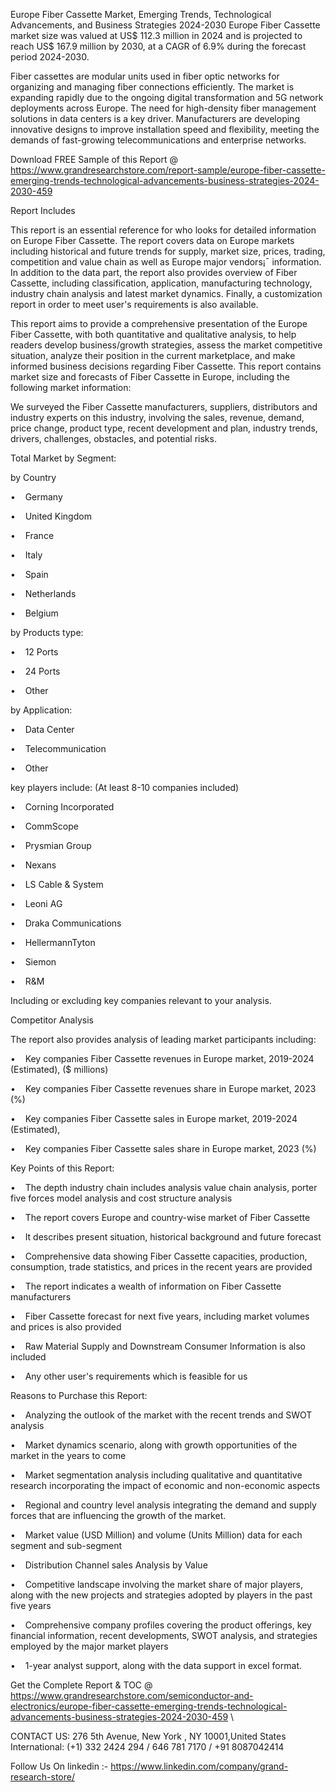 Europe Fiber Cassette Market, Emerging Trends, Technological Advancements, and Business Strategies 2024-2030
Europe Fiber Cassette market size was valued at US$ 112.3 million in 2024 and is projected to reach US$ 167.9 million by 2030, at a CAGR of 6.9% during the forecast period 2024-2030.

Fiber cassettes are modular units used in fiber optic networks for organizing and managing fiber connections efficiently. The market is expanding rapidly due to the ongoing digital transformation and 5G network deployments across Europe. The need for high-density fiber management solutions in data centers is a key driver. Manufacturers are developing innovative designs to improve installation speed and flexibility, meeting the demands of fast-growing telecommunications and enterprise networks.

Download FREE Sample of this Report @ https://www.grandresearchstore.com/report-sample/europe-fiber-cassette-emerging-trends-technological-advancements-business-strategies-2024-2030-459

Report Includes

This report is an essential reference for who looks for detailed information on Europe Fiber Cassette. The report covers data on Europe markets including historical and future trends for supply, market size, prices, trading, competition and value chain as well as Europe major vendors¡¯ information. In addition to the data part, the report also provides overview of Fiber Cassette, including classification, application, manufacturing technology, industry chain analysis and latest market dynamics. Finally, a customization report in order to meet user's requirements is also available.

This report aims to provide a comprehensive presentation of the Europe Fiber Cassette, with both quantitative and qualitative analysis, to help readers develop business/growth strategies, assess the market competitive situation, analyze their position in the current marketplace, and make informed business decisions regarding Fiber Cassette. This report contains market size and forecasts of Fiber Cassette in Europe, including the following market information:

We surveyed the Fiber Cassette manufacturers, suppliers, distributors and industry experts on this industry, involving the sales, revenue, demand, price change, product type, recent development and plan, industry trends, drivers, challenges, obstacles, and potential risks.

Total Market by Segment:

by Country

•    Germany

•    United Kingdom

•    France

•    Italy

•    Spain

•    Netherlands

•    Belgium

by Products type:

•    12 Ports

•    24 Ports

•    Other

by Application:

•    Data Center

•    Telecommunication

•    Other

key players include: (At least 8-10 companies included)

•    Corning Incorporated

•    CommScope

•    Prysmian Group

•    Nexans

•    LS Cable & System

•    Leoni AG

•    Draka Communications

•    HellermannTyton

•    Siemon

•    R&M

Including or excluding key companies relevant to your analysis.

Competitor Analysis

The report also provides analysis of leading market participants including:

•    Key companies Fiber Cassette revenues in Europe market, 2019-2024 (Estimated), ($ millions)

•    Key companies Fiber Cassette revenues share in Europe market, 2023 (%)

•    Key companies Fiber Cassette sales in Europe market, 2019-2024 (Estimated),

•    Key companies Fiber Cassette sales share in Europe market, 2023 (%)

Key Points of this Report:

•    The depth industry chain includes analysis value chain analysis, porter five forces model analysis and cost structure analysis

•    The report covers Europe and country-wise market of Fiber Cassette

•    It describes present situation, historical background and future forecast

•    Comprehensive data showing Fiber Cassette capacities, production, consumption, trade statistics, and prices in the recent years are provided

•    The report indicates a wealth of information on Fiber Cassette manufacturers

•    Fiber Cassette forecast for next five years, including market volumes and prices is also provided

•    Raw Material Supply and Downstream Consumer Information is also included

•    Any other user's requirements which is feasible for us

Reasons to Purchase this Report:

•    Analyzing the outlook of the market with the recent trends and SWOT analysis

•    Market dynamics scenario, along with growth opportunities of the market in the years to come

•    Market segmentation analysis including qualitative and quantitative research incorporating the impact of economic and non-economic aspects

•    Regional and country level analysis integrating the demand and supply forces that are influencing the growth of the market.

•    Market value (USD Million) and volume (Units Million) data for each segment and sub-segment

•    Distribution Channel sales Analysis by Value

•    Competitive landscape involving the market share of major players, along with the new projects and strategies adopted by players in the past five years

•    Comprehensive company profiles covering the product offerings, key financial information, recent developments, SWOT analysis, and strategies employed by the major market players

•    1-year analyst support, along with the data support in excel format.

Get the Complete Report & TOC @ https://www.grandresearchstore.com/semiconductor-and-electronics/europe-fiber-cassette-emerging-trends-technological-advancements-business-strategies-2024-2030-459
\

CONTACT US:
276 5th Avenue, New York , NY 10001,United States
International: (+1) 332 2424 294 / 646 781 7170 / +91 8087042414

Follow Us On linkedin :- https://www.linkedin.com/company/grand-research-store/
